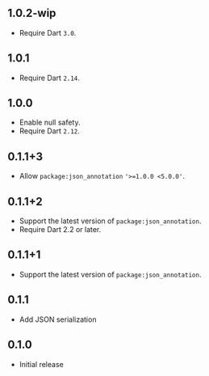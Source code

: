 ## 1.0.2-wip

- Require Dart `3.0`.

## 1.0.1

- Require Dart `2.14`.

## 1.0.0

- Enable null safety.
- Require Dart `2.12`.

## 0.1.1+3

- Allow `package:json_annotation` `'>=1.0.0 <5.0.0'`.

## 0.1.1+2

- Support the latest version of `package:json_annotation`.
- Require Dart 2.2 or later.

## 0.1.1+1

- Support the latest version of `package:json_annotation`.

## 0.1.1

- Add JSON serialization

## 0.1.0

- Initial release
